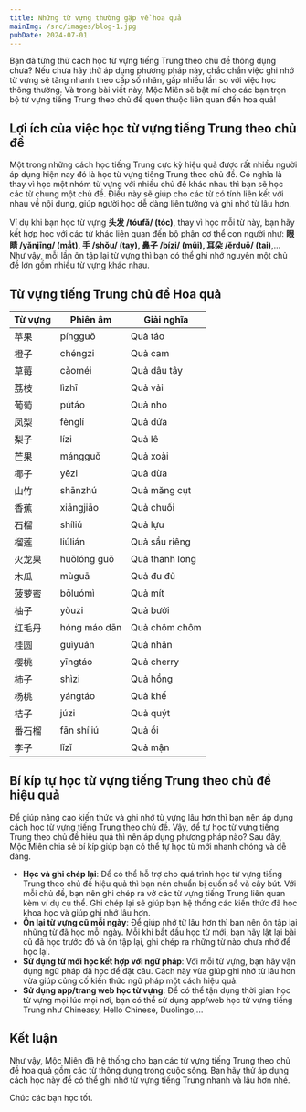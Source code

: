 ```yaml
---
title: Những từ vựng thường gặp về hoa quả
mainImg: /src/images/blog-1.jpg
pubDate: 2024-07-01
---
```

Bạn đã từng thử cách học từ vựng tiếng Trung theo chủ đề thông dụng chưa? Nếu chưa hãy thử áp dụng phương pháp này, chắc chắn việc ghi nhớ từ vựng sẽ tăng nhanh theo cấp số nhân, gấp nhiều lần so với việc học thông thường. Và trong bài viết này, Mộc Miên sẽ bật mí cho các bạn trọn bộ từ vựng tiếng Trung theo chủ đề quen thuộc liên quan đến hoa quả!

## Lợi ích của việc học từ vựng tiếng Trung theo chủ đề
Một trong những cách học tiếng Trung cực kỳ hiệu quả được rất nhiều người áp dụng hiện nay đó là học từ vựng tiếng Trung theo chủ đề. Có nghĩa là thay vì học một nhóm từ vựng với nhiều chủ đề khác nhau thì bạn sẽ học các từ chung một chủ đề. Điều này sẽ giúp cho các từ có tính liên kết với nhau về nội dung, giúp người học dễ dàng liên tưởng và ghi nhớ từ lâu hơn.

Ví dụ khi bạn học từ vựng **头发 /tóufǎ/ (tóc)**, thay vì học mỗi từ này, bạn hãy kết hợp học với các từ khác liên quan đến bộ phận cơ thể con người như: **眼睛 /yǎnjīng/ (mắt), 手 /shǒu/ (tay), 鼻子 /bízi/ (mũi), 耳朵 /ěrduǒ/ (tai)**,... Như vậy, mỗi lần ôn tập lại từ vựng thì bạn có thể ghi nhớ nguyên một chủ đề lớn gồm nhiều từ vựng khác nhau.

## Từ vựng tiếng Trung chủ đề Hoa quả
| Từ vựng | Phiên âm | Giải nghĩa |
|---------|----------|------------|
|苹果 | píngguǒ |  Quả táo|
|橙子 | chéngzi |  Quả cam|
|草莓 | cǎoméi |  Quả dâu tây|
|荔枝 | lìzhī |  Quả vải|
|葡萄 | pútáo |  Quả nho|
|凤梨 | fènglí |  Quả dứa|
|梨子 | lízi |  Quả lê|
|芒果 | mángguǒ | Quả xoài|
|椰子 | yēzi | Quả dừa|
|山竹 | shānzhú |  Quả măng cụt|
|香蕉 | xiāngjiāo |  Quả chuối|
|石榴 | shíliú |  Quả lựu|
|榴莲 | liúlián |  Quả sầu riêng|
|火龙果 | huǒlóng guǒ |  Quả thanh long|
|木瓜 | mùguā |  Quả đu đủ|
|菠萝蜜 | bōluómì |  Quả mít|
|柚子 | yòuzi |  Quả bưởi|
|红毛丹 | hóng máo dān |  Quả chôm chôm|
|桂圆 | guìyuán |  Quả nhãn|
|樱桃 | yīngtáo |  Quả cherry|
|柿子 | shìzi |  Quả hồng|
|杨桃 | yángtáo |  Quả khế|
|桔子 | júzi |  Quả quýt|
|番石榴 | fān shíliú |  Quả ổi|
|李子 | lǐzǐ |  Quả mận

## Bí kíp tự học từ vựng tiếng Trung theo chủ đề hiệu quả
Để giúp nâng cao kiến thức và ghi nhớ từ vựng lâu hơn thì bạn nên áp dụng cách học từ vựng tiếng Trung theo chủ đề. Vậy, để tự học từ vựng tiếng Trung theo chủ đề hiệu quả thì nên áp dụng phương pháp nào? Sau đây, Mộc Miên chia sẻ bí kíp giúp bạn có thể tự học từ mới nhanh chóng và dễ dàng.

- **Học và ghi chép lại**: Để có thể hỗ trợ cho quá trình học từ vựng tiếng Trung theo chủ đề hiệu quả thì bạn nên chuẩn bị cuốn sổ và cây bút. Với mỗi chủ đề, bạn nên ghi chép ra vở các từ vựng tiếng Trung liên quan kèm ví dụ cụ thể. Ghi chép lại sẽ giúp bạn hệ thống các kiến thức đã học khoa học và giúp ghi nhớ lâu hơn.
- **Ôn lại từ vựng cũ mỗi ngày**: Để giúp nhớ từ lâu hơn thì bạn nên ôn tập lại những từ đã học mỗi ngày. Mỗi khi bắt đầu học từ mới, bạn hãy lật lại bài cũ đã học trước đó và ôn tập lại, ghi chép ra những từ nào chưa nhớ để học lại.
- **Sử dụng từ mới học kết hợp với ngữ pháp**: Với mỗi từ vựng, bạn hãy vận dụng ngữ pháp đã học để đặt câu. Cách này vừa giúp ghi nhớ từ lâu hơn vừa giúp củng cố kiến thức ngữ pháp một cách hiệu quả.
- **Sử dụng app/trang web học từ vựng**: Để có thể tận dụng thời gian học từ vựng mọi lúc mọi nơi, bạn có thể sử dụng app/web học từ vựng tiếng Trung như Chineasy, Hello Chinese, Duolingo,...

## Kết luận

Như vậy, Mộc Miên đã hệ thống cho bạn các từ vựng tiếng Trung theo chủ đề hoa quả gồm các từ thông dụng trong cuộc sống. Bạn hãy thử áp dụng cách học này để có thể ghi nhớ từ vựng tiếng Trung nhanh và lâu hơn nhé.

Chúc các bạn học tốt.